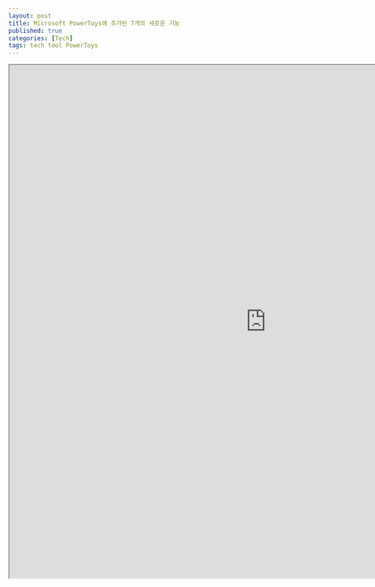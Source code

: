```yaml
---
layout: post
title: Microsoft PowerToys에 추가된 7개의 새로운 기능
published: true
categories: [Tech]
tags: tech tool PowerToys
---
```

<iframe width="1024" height="1024" src="https://docs.google.com/document/d/e/2PACX-1vR4JICsi5Da2LqyFqegc_CIjfBcAO9xn_kNd1PpcG0_1SWGJn0fwbHoDgT4DWgKrtosuBsq7uNg98eZ/pub?embedded=true"></iframe>  
    
